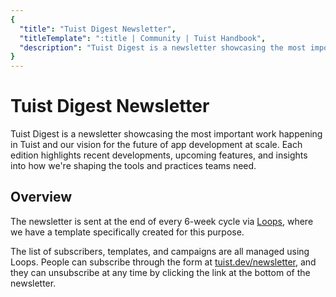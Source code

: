 ```yaml
---
{
  "title": "Tuist Digest Newsletter",
  "titleTemplate": ":title | Community | Tuist Handbook",
  "description": "Tuist Digest is a newsletter showcasing the most important work happening in Tuist and our vision for the future of app development at scale."
}
---
```

# Tuist Digest Newsletter

Tuist Digest is a newsletter showcasing the most important work happening in Tuist and our vision for the future of app development at scale. Each edition highlights recent developments, upcoming features, and insights into how we're shaping the tools and practices teams need.

## Overview

The newsletter is sent at the end of every 6-week cycle via [Loops](https://app.loops.so/), where we have a template specifically created for this purpose.

The list of subscribers, templates, and campaigns are all managed using Loops. People can subscribe through the form at [tuist.dev/newsletter](https://tuist.dev/newsletter), and they can unsubscribe at any time by clicking the link at the bottom of the newsletter.
